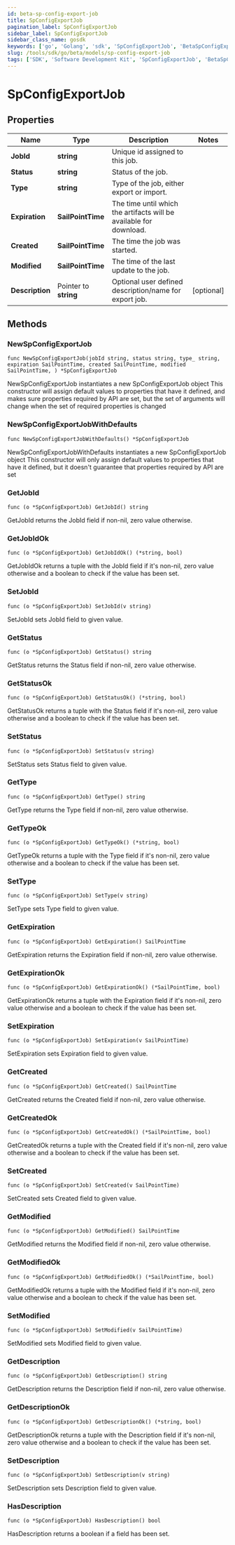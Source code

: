 ```yaml
---
id: beta-sp-config-export-job
title: SpConfigExportJob
pagination_label: SpConfigExportJob
sidebar_label: SpConfigExportJob
sidebar_class_name: gosdk
keywords: ['go', 'Golang', 'sdk', 'SpConfigExportJob', 'BetaSpConfigExportJob'] 
slug: /tools/sdk/go/beta/models/sp-config-export-job
tags: ['SDK', 'Software Development Kit', 'SpConfigExportJob', 'BetaSpConfigExportJob']
---
```


# SpConfigExportJob

## Properties

Name | Type | Description | Notes
------------ | ------------- | ------------- | -------------
**JobId** | **string** | Unique id assigned to this job. | 
**Status** | **string** | Status of the job. | 
**Type** | **string** | Type of the job, either export or import. | 
**Expiration** | **SailPointTime** | The time until which the artifacts will be available for download. | 
**Created** | **SailPointTime** | The time the job was started. | 
**Modified** | **SailPointTime** | The time of the last update to the job. | 
**Description** | Pointer to **string** | Optional user defined description/name for export job. | [optional] 

## Methods

### NewSpConfigExportJob

`func NewSpConfigExportJob(jobId string, status string, type_ string, expiration SailPointTime, created SailPointTime, modified SailPointTime, ) *SpConfigExportJob`

NewSpConfigExportJob instantiates a new SpConfigExportJob object
This constructor will assign default values to properties that have it defined,
and makes sure properties required by API are set, but the set of arguments
will change when the set of required properties is changed

### NewSpConfigExportJobWithDefaults

`func NewSpConfigExportJobWithDefaults() *SpConfigExportJob`

NewSpConfigExportJobWithDefaults instantiates a new SpConfigExportJob object
This constructor will only assign default values to properties that have it defined,
but it doesn't guarantee that properties required by API are set

### GetJobId

`func (o *SpConfigExportJob) GetJobId() string`

GetJobId returns the JobId field if non-nil, zero value otherwise.

### GetJobIdOk

`func (o *SpConfigExportJob) GetJobIdOk() (*string, bool)`

GetJobIdOk returns a tuple with the JobId field if it's non-nil, zero value otherwise
and a boolean to check if the value has been set.

### SetJobId

`func (o *SpConfigExportJob) SetJobId(v string)`

SetJobId sets JobId field to given value.


### GetStatus

`func (o *SpConfigExportJob) GetStatus() string`

GetStatus returns the Status field if non-nil, zero value otherwise.

### GetStatusOk

`func (o *SpConfigExportJob) GetStatusOk() (*string, bool)`

GetStatusOk returns a tuple with the Status field if it's non-nil, zero value otherwise
and a boolean to check if the value has been set.

### SetStatus

`func (o *SpConfigExportJob) SetStatus(v string)`

SetStatus sets Status field to given value.


### GetType

`func (o *SpConfigExportJob) GetType() string`

GetType returns the Type field if non-nil, zero value otherwise.

### GetTypeOk

`func (o *SpConfigExportJob) GetTypeOk() (*string, bool)`

GetTypeOk returns a tuple with the Type field if it's non-nil, zero value otherwise
and a boolean to check if the value has been set.

### SetType

`func (o *SpConfigExportJob) SetType(v string)`

SetType sets Type field to given value.


### GetExpiration

`func (o *SpConfigExportJob) GetExpiration() SailPointTime`

GetExpiration returns the Expiration field if non-nil, zero value otherwise.

### GetExpirationOk

`func (o *SpConfigExportJob) GetExpirationOk() (*SailPointTime, bool)`

GetExpirationOk returns a tuple with the Expiration field if it's non-nil, zero value otherwise
and a boolean to check if the value has been set.

### SetExpiration

`func (o *SpConfigExportJob) SetExpiration(v SailPointTime)`

SetExpiration sets Expiration field to given value.


### GetCreated

`func (o *SpConfigExportJob) GetCreated() SailPointTime`

GetCreated returns the Created field if non-nil, zero value otherwise.

### GetCreatedOk

`func (o *SpConfigExportJob) GetCreatedOk() (*SailPointTime, bool)`

GetCreatedOk returns a tuple with the Created field if it's non-nil, zero value otherwise
and a boolean to check if the value has been set.

### SetCreated

`func (o *SpConfigExportJob) SetCreated(v SailPointTime)`

SetCreated sets Created field to given value.


### GetModified

`func (o *SpConfigExportJob) GetModified() SailPointTime`

GetModified returns the Modified field if non-nil, zero value otherwise.

### GetModifiedOk

`func (o *SpConfigExportJob) GetModifiedOk() (*SailPointTime, bool)`

GetModifiedOk returns a tuple with the Modified field if it's non-nil, zero value otherwise
and a boolean to check if the value has been set.

### SetModified

`func (o *SpConfigExportJob) SetModified(v SailPointTime)`

SetModified sets Modified field to given value.


### GetDescription

`func (o *SpConfigExportJob) GetDescription() string`

GetDescription returns the Description field if non-nil, zero value otherwise.

### GetDescriptionOk

`func (o *SpConfigExportJob) GetDescriptionOk() (*string, bool)`

GetDescriptionOk returns a tuple with the Description field if it's non-nil, zero value otherwise
and a boolean to check if the value has been set.

### SetDescription

`func (o *SpConfigExportJob) SetDescription(v string)`

SetDescription sets Description field to given value.

### HasDescription

`func (o *SpConfigExportJob) HasDescription() bool`

HasDescription returns a boolean if a field has been set.


